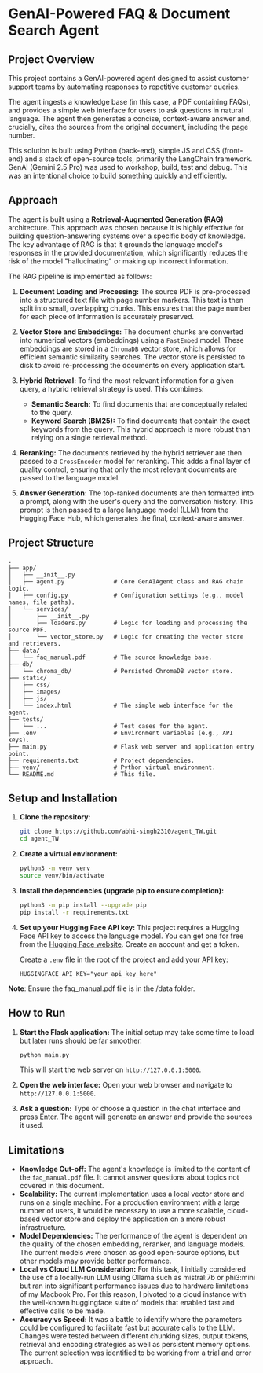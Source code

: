 # GenAI-Powered FAQ & Document Search Agent

## Project Overview

This project contains a GenAI-powered agent designed to assist customer support teams by automating responses to repetitive customer queries.

The agent ingests a knowledge base (in this case, a PDF containing FAQs), and provides a simple web interface for users to ask questions in natural language. The agent then generates a concise, context-aware answer and, crucially, cites the sources from the original document, including the page number.

This solution is built using Python (back-end), simple JS and CSS (front-end) and a stack of open-source tools, primarily the LangChain framework. GenAI (Gemini 2.5 Pro) was used to workshop, build, test and debug. This was an intentional choice to build something quickly and efficiently.

## Approach

The agent is built using a **Retrieval-Augmented Generation (RAG)** architecture. This approach was chosen because it is highly effective for building question-answering systems over a specific body of knowledge. The key advantage of RAG is that it grounds the language model's responses in the provided documentation, which significantly reduces the risk of the model "hallucinating" or making up incorrect information.

The RAG pipeline is implemented as follows:

1.  **Document Loading and Processing:** The source PDF is pre-processed into a structured text file with page number markers. This text is then split into small, overlapping chunks. This ensures that the page number for each piece of information is accurately preserved.

2.  **Vector Store and Embeddings:** The document chunks are converted into numerical vectors (embeddings) using a `FastEmbed` model. These embeddings are stored in a `ChromaDB` vector store, which allows for efficient semantic similarity searches. The vector store is persisted to disk to avoid re-processing the documents on every application start.

3.  **Hybrid Retrieval:** To find the most relevant information for a given query, a hybrid retrieval strategy is used. This combines:
    *   **Semantic Search:** To find documents that are conceptually related to the query.
    *   **Keyword Search (BM25):** To find documents that contain the exact keywords from the query.
    This hybrid approach is more robust than relying on a single retrieval method.

4.  **Reranking:** The documents retrieved by the hybrid retriever are then passed to a `CrossEncoder` model for reranking. This adds a final layer of quality control, ensuring that only the most relevant documents are passed to the language model.

5.  **Answer Generation:** The top-ranked documents are then formatted into a prompt, along with the user's query and the conversation history. This prompt is then passed to a large language model (LLM) from the Hugging Face Hub, which generates the final, context-aware answer.

## Project Structure

```
.
├── app/
│   ├── __init__.py
│   ├── agent.py              # Core GenAIAgent class and RAG chain logic.
│   ├── config.py             # Configuration settings (e.g., model names, file paths).
│   └── services/
│       ├── __init__.py
│       ├── loaders.py        # Logic for loading and processing the source PDF.
│       └── vector_store.py   # Logic for creating the vector store and retrievers.
├── data/
│   └── faq_manual.pdf        # The source knowledge base.
├── db/
│   └── chroma_db/            # Persisted ChromaDB vector store.
├── static/
│   ├── css/
│   ├── images/
│   ├── js/
│   └── index.html            # The simple web interface for the agent.
├── tests/
│   └── ...                   # Test cases for the agent.
├── .env                      # Environment variables (e.g., API keys).
├── main.py                   # Flask web server and application entry point.
├── requirements.txt          # Project dependencies.
├── venv/                     # Python virtual environment.
└── README.md                 # This file.
```

## Setup and Installation

1.  **Clone the repository:**
    ```bash
    git clone https://github.com/abhi-singh2310/agent_TW.git
    cd agent_TW
    ```

2.  **Create a virtual environment:**
    ```bash
    python3 -m venv venv
    source venv/bin/activate
    ```

3.  **Install the dependencies (upgrade pip to ensure completion):**
    ```bash
    python3 -m pip install --upgrade pip
    pip install -r requirements.txt
    ```

4.  **Set up your Hugging Face API key:**
    This project requires a Hugging Face API key to access the language model. You can get one for free from the [Hugging Face website](https://huggingface.co/settings/tokens). Create an account and get a token.

    Create a `.env` file in the root of the project and add your API key:
    ```
    HUGGINGFACE_API_KEY="your_api_key_here"
    ```

**Note**: Ensure the faq_manual.pdf file is in the /data folder.

## How to Run

1.  **Start the Flask application:**
    The initial setup may take some time to load but later runs should be far smoother.

    ```bash
    python main.py
    ```
    This will start the web server on `http://127.0.0.1:5000`.

2.  **Open the web interface:**
    Open your web browser and navigate to `http://127.0.0.1:5000`.

3.  **Ask a question:**
    Type or choose a question in the chat interface and press Enter. The agent will generate an answer and provide the sources it used.

## Limitations

*   **Knowledge Cut-off:** The agent's knowledge is limited to the content of the `faq_manual.pdf` file. It cannot answer questions about topics not covered in this document.
*   **Scalability:** The current implementation uses a local vector store and runs on a single machine. For a production environment with a large number of users, it would be necessary to use a more scalable, cloud-based vector store and deploy the application on a more robust infrastructure.
*   **Model Dependencies:** The performance of the agent is dependent on the quality of the chosen embedding, reranker, and language models. The current models were chosen as good open-source options, but other models may provide better performance.
*   **Local vs Cloud LLM Consideration:** For this task, I initially considered the use of a locally-run LLM using Ollama such as mistral:7b or phi3:mini but ran into significant performance issues due to hardware limitations of my Macbook Pro. For this reason, I pivoted to a cloud instance with the well-known huggingface suite of models that enabled fast and effective calls to be made.
*   **Accuracy vs Speed:** It was a battle to identify where the parameters could be configured to facilitate fast but accurate calls to the LLM. Changes were tested between different chunking sizes, output tokens, retrieval and encoding strategies as well as persistent memory options. The current selection was identified to be working from a trial and error approach.
